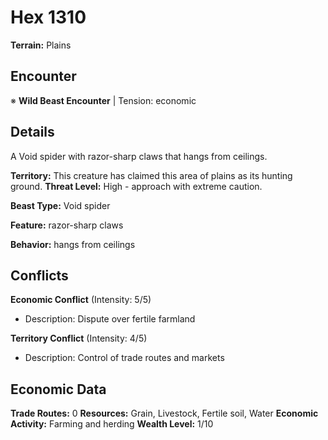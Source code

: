 # Hex 1310

**Terrain:** Plains

## Encounter
※ **Wild Beast Encounter** | Tension: economic

## Details
A Void spider with razor-sharp claws that hangs from ceilings.

**Territory:** This creature has claimed this area of plains as its hunting ground.
**Threat Level:** High - approach with extreme caution.

**Beast Type:** Void spider

**Feature:** razor-sharp claws

**Behavior:** hangs from ceilings

## Conflicts
**Economic Conflict** (Intensity: 5/5)
- Description: Dispute over fertile farmland

**Territory Conflict** (Intensity: 4/5)
- Description: Control of trade routes and markets

## Economic Data
**Trade Routes:** 0
**Resources:** Grain, Livestock, Fertile soil, Water
**Economic Activity:** Farming and herding
**Wealth Level:** 1/10

